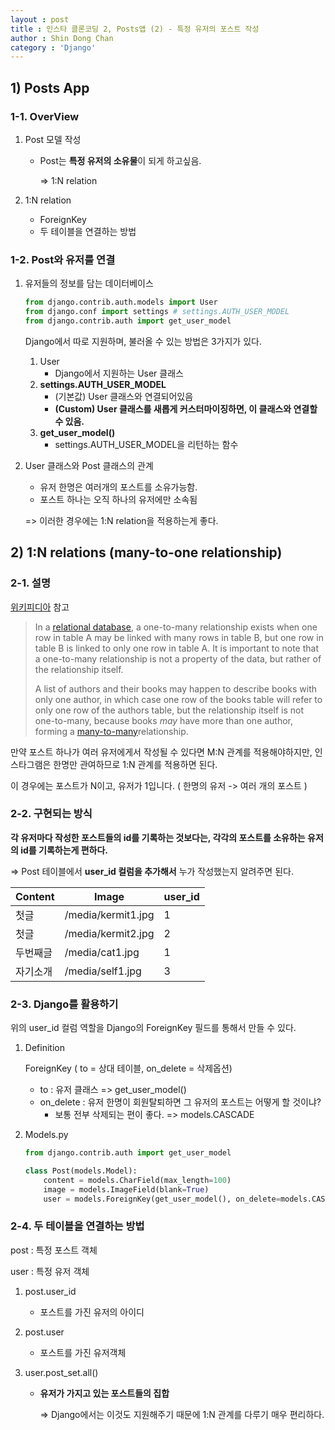 ```yaml
---
layout : post
title : 인스타 클론코딩 2, Posts앱 (2) - 특정 유저의 포스트 작성
author : Shin Dong Chan
category : 'Django'
---
```


## 1) Posts App

### 1-1. OverView

1. Post 모델 작성

   - Post는 **특정 유저의 소유물**이 되게 하고싶음.

     => 1:N relation

2. 1:N relation

   * ForeignKey
   * 두 테이블을 연결하는 방법

### 1-2. Post와 유저를 연결

1. 유저들의 정보를 담는 데이터베이스

   ```python
   from django.contrib.auth.models import User
   from django.conf import settings # settings.AUTH_USER_MODEL
   from django.contrib.auth import get_user_model
   ```

   Django에서 따로 지원하며, 불러올 수 있는 방법은 3가지가 있다.

   1. User
      * Django에서 지원하는 User 클래스
   2. **settings.AUTH_USER_MODEL**
      * (기본값) User 클래스와 연결되어있음
      * **(Custom) User 클래스를 새롭게 커스터마이징하면, 이 클래스와 연결할 수 있음.**
   3. **get_user_model()** 
      * settings.AUTH_USER_MODEL을 리턴하는 함수

2. User 클래스와 Post 클래스의 관계

   * 유저 한명은 여러개의 포스트를 소유가능함.
   * 포스트 하나는 오직 하나의 유저에만 소속됨

   => 이러한 경우에는 1:N relation을 적용하는게 좋다.



## 2) 1:N relations (many-to-one relationship)

### 2-1. 설명

[위키피디아](<https://en.wikipedia.org/wiki/One-to-many_(data_model)>) 참고

> In a [relational database](https://en.wikipedia.org/wiki/Relational_database), a one-to-many relationship exists when one row in table A may be linked with many rows in table B, but one row in table B is linked to only one row in table A. It is important to note that a one-to-many relationship is not a property of the data, but rather of the relationship itself. 
>
> A list of authors and their books may happen to describe books with only one author, in which case one row of the books table will refer to only one row of the authors table, but the relationship itself is not one-to-many, because books *may* have more than one author, forming a [many-to-many](https://en.wikipedia.org/wiki/Many-to-many_(data_model))relationship.

만약 포스트 하나가 여러 유저에게서 작성될 수 있다면 M:N 관계를 적용해야하지만, 인스타그램은 한명만 관여하므로 1:N 관계를 적용하면 된다.

이 경우에는 포스트가 N이고, 유저가 1입니다. ( 한명의 유저 -> 여러 개의 포스트 )

### 2-2. 구현되는 방식

**각 유저마다 작성한 포스트들의 id를 기록하는 것보다는, 각각의 포스트를 소유하는 유저의 id를 기록하는게 편하다.**

=> Post 테이블에서 **user_id 컬럼을 추가해서** 누가 작성했는지 알려주면 된다. 

| Content  | Image              | user_id |
| -------- | ------------------ | ------- |
| 첫글     | /media/kermit1.jpg | 1       |
| 첫글     | /media/kermit2.jpg | 2       |
| 두번째글 | /media/cat1.jpg    | 1       |
| 자기소개 | /media/self1.jpg   | 3       |

### 2-3.  Django를 활용하기

위의 user_id 컬럼 역할을 Django의 ForeignKey 필드를 통해서 만들 수 있다.

1. Definition

   ForeignKey ( to = 상대 테이블, on_delete = 삭제옵션)

   * to : 유저 클래스 => get_user_model()
   * on_delete : 유저 한명이 회원탈퇴하면 그 유저의 포스트는 어떻게 할 것이냐?
     - 보통 전부 삭제되는 편이 좋다. => models.CASCADE

2. Models.py

   ```python
   from django.contrib.auth import get_user_model
   
   class Post(models.Model):
       content = models.CharField(max_length=100)
       image = models.ImageField(blank=True)
       user = models.ForeignKey(get_user_model(), on_delete=models.CASCADE)
   ```

### 2-4. 두 테이블을 연결하는 방법

post : 특정 포스트 객체

user : 특정 유저 객체

1. post.user_id

   * 포스트를 가진 유저의 아이디

2. post.user

   * 포스트를 가진 유저객체

3. user.post_set.all()

   * **유저가 가지고 있는 포스트들의 집합**

     => Django에서는 이것도 지원해주기 때문에 1:N 관계를 다루기 매우 편리하다.



